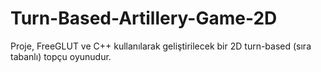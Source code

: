 # Turn-Based-Artillery-Game-2D
Proje, FreeGLUT ve C++ kullanılarak geliştirilecek bir 2D turn-based (sıra tabanlı) topçu oyunudur.
